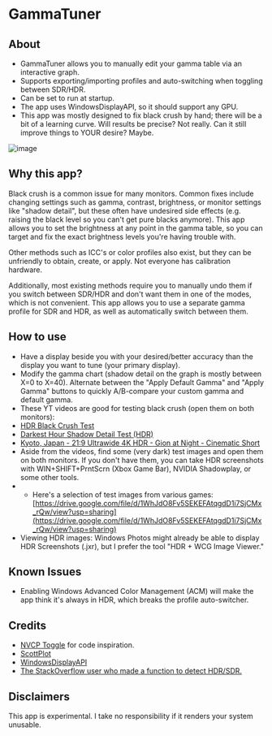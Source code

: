 # GammaTuner
## About
- GammaTuner allows you to manually edit your gamma table via an interactive graph.
- Supports exporting/importing profiles and auto-switching when toggling between SDR/HDR.
- Can be set to run at startup.
- The app uses WindowsDisplayAPI, so it should support any GPU.
- This app was mostly designed to fix black crush by hand; there will be a bit of a learning curve. Will results be precise? Not really. Can it still improve things to YOUR desire? Maybe.

![image](https://github.com/user-attachments/assets/3f526756-13e9-4f7b-9792-3f22b85d18cc)

## Why this app?
Black crush is a common issue for many monitors. Common fixes include changing settings such as gamma, contrast, brightness, or monitor settings like "shadow detail", but these often have undesired side effects (e.g. raising the black level so you can't get pure blacks anymore). This app allows you to set the brightness at any point in the gamma table, so you can target and fix the exact brightness levels you're having trouble with. 

Other methods such as ICC's or color profiles also exist, but they can be unfriendly to obtain, create, or apply. Not everyone has calibration hardware. 

Additionally, most existing methods require you to manually undo them if you switch between SDR/HDR and don't want them in one of the modes, which is not convenient. This app allows you to use a separate gamma profile for SDR and HDR, as well as automatically switch between them.

## How to use
- Have a display beside you with your desired/better accuracy than the display you want to tune (your primary display).
- Modify the gamma chart (shadow detail on the graph is mostly between X=0 to X=40). Alternate between the "Apply Default Gamma" and "Apply Gamma" buttons to quickly A/B-compare your custom gamma and default gamma.
- These YT videos are good for testing black crush (open them on both monitors):
- [HDR Black Crush Test](https://www.youtube.com/watch?v=wn517192hO4)
- [Darkest Hour Shadow Detail Test (HDR)](https://www.youtube.com/watch?v=z092wdyrZZQ)
- [Kyoto, Japan - 21:9 Ultrawide 4K HDR - Gion at Night - Cinematic Short](https://www.youtube.com/watch?v=FJLAnvSCieA)
- Aside from the videos, find some (very dark) test images and open them on both monitors. If you don't have them, you can take HDR screenshots with WIN+SHIFT+PrntScrn (Xbox Game Bar), NVIDIA Shadowplay, or some other tools.
- - Here's a selection of test images from various games: [https://drive.google.com/file/d/1WhJdO8Fv5SEKEFAtqgdD1i7SjCMx_rQw/view?usp=sharing](https://drive.google.com/file/d/1WhJdO8Fv5SEKEFAtqgdD1i7SjCMx_rQw/view?usp=sharing)
- Viewing HDR images: Windows Photos might already be able to display HDR Screenshots (.jxr), but I prefer the tool "HDR + WCG Image Viewer."

## Known Issues
- Enabling Windows Advanced Color Management (ACM) will make the app think it's always in HDR, which breaks the profile auto-switcher.

## Credits
- [NVCP Toggle](https://github.com/mcgrizzz/NVCP_Toggle) for code inspiration.
- [ScottPlot](https://github.com/ScottPlot/ScottPlot)
- [WindowsDisplayAPI](https://github.com/falahati/WindowsDisplayAPI)
- [The StackOverflow user who made a function to detect HDR/SDR.](https://stackoverflow.com/questions/66155083/windows-api-to-get-whether-hdrhigh-dynamic-range-is-active)

## Disclaimers
This app is experimental. I take no responsibility if it renders your system unusable. 
